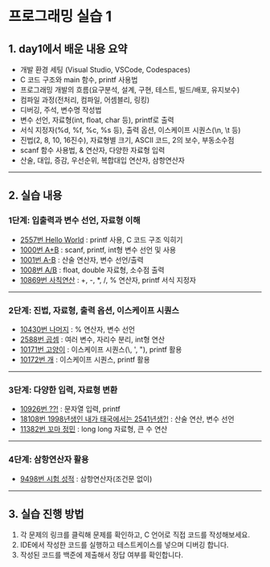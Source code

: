 # 프로그래밍 실습 1

## 1. day1에서 배운 내용 요약

- 개발 환경 세팅 (Visual Studio, VSCode, Codespaces)
- C 코드 구조와 main 함수, printf 사용법
- 프로그래밍 개발의 흐름(요구분석, 설계, 구현, 테스트, 빌드/배포, 유지보수)
- 컴파일 과정(전처리, 컴파일, 어셈블리, 링킹)
- 디버깅, 주석, 변수명 작성법
- 변수 선언, 자료형(int, float, char 등), printf로 출력
- 서식 지정자(%d, %f, %c, %s 등), 출력 옵션, 이스케이프 시퀀스(\n, \t 등)
- 진법(2, 8, 10, 16진수), 자료형별 크기, ASCII 코드, 2의 보수, 부동소수점
- scanf 함수 사용법, & 연산자, 다양한 자료형 입력
- 산술, 대입, 증감, 우선순위, 복합대입 연산자, 삼항연산자

---

## 2. 실습 내용

### 1단계: 입출력과 변수 선언, 자료형 이해

- [2557번 Hello World](https://www.acmicpc.net/problem/2557) : printf 사용, C 코드 구조 익히기
- [1000번 A+B](https://www.acmicpc.net/problem/1000) : scanf, printf, int형 변수 선언 및 사용
- [1001번 A-B](https://www.acmicpc.net/problem/1001) : 산술 연산자, 변수 선언/출력
- [1008번 A/B](https://www.acmicpc.net/problem/1008) : float, double 자료형, 소수점 출력
- [10869번 사칙연산](https://www.acmicpc.net/problem/10869) : +, -, *, /, % 연산자, printf 서식 지정자

---

### 2단계: 진법, 자료형, 출력 옵션, 이스케이프 시퀀스

- [10430번 나머지](https://www.acmicpc.net/problem/10430) : % 연산자, 변수 선언
- [2588번 곱셈](https://www.acmicpc.net/problem/2588) : 여러 변수, 자리수 분리, int형 연산
- [10171번 고양이](https://www.acmicpc.net/problem/10171) : 이스케이프 시퀀스(\\, ', "), printf 활용
- [10172번 개](https://www.acmicpc.net/problem/10172) : 이스케이프 시퀀스, printf 활용

---

### 3단계: 다양한 입력, 자료형 변환

- [10926번 ??!](https://www.acmicpc.net/problem/10926) : 문자열 입력, printf
- [18108번 1998년생인 내가 태국에서는 2541년생?!](https://www.acmicpc.net/problem/18108) : 산술 연산, 변수 선언
- [11382번 꼬마 정민](https://www.acmicpc.net/problem/11382) : long long 자료형, 큰 수 연산

---

### 4단계: 삼항연산자 활용

- [9498번 시험 성적](https://www.acmicpc.net/problem/9498) : 삼항연산자(조건문 없이)

---

## 3. 실습 진행 방법

1. 각 문제의 링크를 클릭해 문제를 확인하고, C 언어로 직접 코드를 작성해보세요.
2. IDE에서 작성한 코드를 실행하고 테스트케이스를 넣으며 디버깅 합니다.
3. 작성된 코드를 백준에 제출해서 정답 여부를 확인합니다.